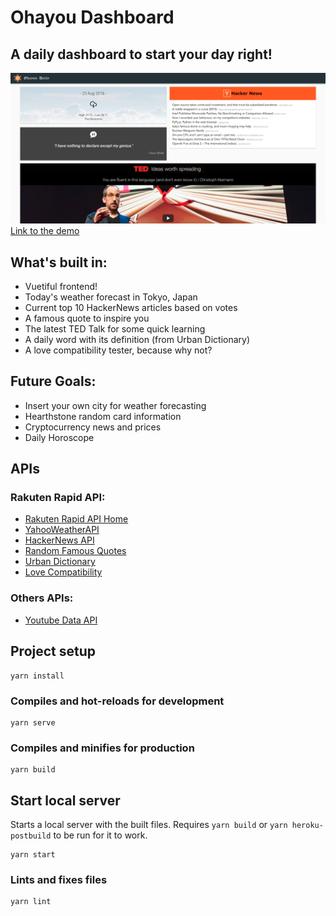 # Ohayou Dashboard

## A daily dashboard to start your day right!
![Preview](public/img/header.png)
[Link to the demo](https://ohayou-daily.herokuapp.com/)

## What's built in:
- Vuetiful frontend!
- Today's weather forecast in Tokyo, Japan
- Current top 10 HackerNews articles based on votes
- A famous quote to inspire you
- The latest TED Talk for some quick learning
- A daily word with its definition (from Urban Dictionary)
- A love compatibility tester, because why not?

## Future Goals:
- Insert your own city for weather forecasting
- Hearthstone random card information
- Cryptocurrency news and prices
- Daily Horoscope

## APIs
### Rakuten Rapid API:
- [Rakuten Rapid API Home](https://english.api.rakuten.net/)
- [YahooWeatherAPI](https://english.api.rakuten.net/dimashirokov/api/YahooWeatherAPI)
- [HackerNews API](https://english.api.rakuten.net/dimashirokov/api/HackerNews)
- [Random Famous Quotes](https://english.api.rakuten.net/andruxnet/api/Random%20Famous%20Quotes)
- [Urban Dictionary](https://api.rakuten.net/community/api/Urban%20Dictionary)
- [Love Compatibility](https://api.rakuten.net/ajith/api/Love%20Calculator)

### Others APIs:
- [Youtube Data API](https://developers.google.com/youtube/v3/)

## Project setup
```
yarn install
```

### Compiles and hot-reloads for development
```
yarn serve
```

### Compiles and minifies for production
```
yarn build
```

## Start local server
Starts a local server with the built files. Requires `yarn build` or `yarn heroku-postbuild` to be run for it to work.
```
yarn start
```

### Lints and fixes files
```
yarn lint
```
